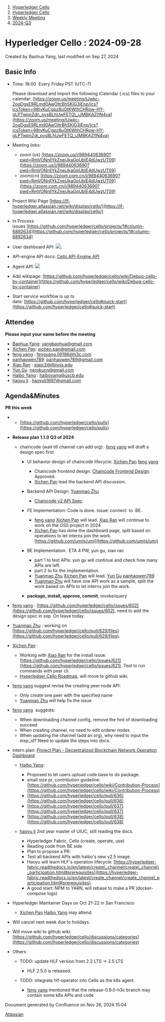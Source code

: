 1. [Hyperledger Cello](index.html)
2. [Hyperledger Cello](Hyperledger-Cello_21659650.html)
3. [Weekly Meeting](Weekly-Meeting_21659700.html)
4. [2024-Q3](2024-Q3_21661357.html)

# Hyperledger Cello : 2024-09-28

Created by Baohua Yang, last modified on Sep 27, 2024

## Basic Info

- Time: 18:00  Every Friday PST (UTC-7)
  
  Please download and import the following iCalendar (.ics) files to your calendar: [https://zoom.us/meeting/tJwkc-2oqDgsE9RLmd0AwOltrBhSKjG3jEnp/ics?icsToken=98tyKuCgpz8uGtKWthCHRow-HY-gLPTwpnZdj\_pvsBLhUwFETQ\_iJMBKAZl1N4va](https://zoom.us/meeting/tJwkc-2oqDgsE9RLmd0AwOltrBhSKjG3jEnp/ics?icsToken=98tyKuCgpz8uGtKWthCHRow-HY-gLPTwpnZdj_pvsBLhUwFETQ_iJMBKAZl1N4va)
- Meeting links:
  
  - zoom (us) [https://zoom.us/j/98944063690?pwd=RmVONnllYkZnejJkaGpUblE4dUwzUT09](https://zoom.us/j/98944063690?pwd=RmVONnllYkZnejJkaGpUblE4dUwzUT09)
  - zoom(cn) [https://zoom.com.cn/j/98944063690?pwd=RmVONnllYkZnejJkaGpUblE4dUwzUT09](https://zoom.com.cn/j/98944063690?pwd=RmVONnllYkZnejJkaGpUblE4dUwzUT09)
- Project Wiki Page [https://lf-hyperledger.atlassian.net/wiki/display/cello/](https://lf-hyperledger.atlassian.net/wiki/display/cello/)
- In Process issues [https://github.com/hyperledger/cello/projects/1#column-6892634](https://github.com/hyperledger/cello/projects/1#column-6892634)
- User dashboard API: [![](plugins/servlet/confluence/placeholder/unknown-macro)](https://docs.google.com/document/d/129uzVcBzPspgNG7M1yaWMyJJ7Rz3YReScsNP2KYy568/edit);
- API-engine API docs: [Cello API-Engine API](Cello-API-Engine-API_21660733.html)
- Agent API: [![](plugins/servlet/confluence/placeholder/unknown-macro)](https://docs.google.com/document/d/1XwkUORuySV2uDo1tl2e3SA3RPwrsKCoVplqmmKiK9N0/edit)
- Add wikipage: [https://github.com/hyperledger/cello/wiki/Debug-cello-by-container](https://github.com/hyperledger/cello/wiki/Debug-cello-by-container)
- Start service workflow is up to date: [https://github.com/hyperledger/cello#quick-start](https://github.com/hyperledger/cello#quick-start)

## Attendee

**Please input your name before the meeting** 

- [Baohua Yang](https://lf-hyperledger.atlassian.net/wiki/people/557058:17d87dbf-05fe-4c1b-84cf-fd69f7fcbb20?ref=confluence): [yangbaohua@gmail.com](mailto:yangbaohua@gmail.com)
- [Xichen Pan](https://lf-hyperledger.atlassian.net/wiki/people/712020:1085087f-f6a8-47ad-b5ae-b985d6152460?ref=confluence): [xichen.pan@gmail.com](mailto:xichen.pan@gmail.com)
- [feng yang](https://lf-hyperledger.atlassian.net/wiki/people/712020:23894469-5964-413e-bde8-8baa9f37d28d?ref=confluence) : [fengyang.09186@h3c.com](mailto:fengyang.09186@h3c.com)
- [panhaowen789](https://lf-hyperledger.atlassian.net/wiki/people/712020:1295f539-beda-4645-8633-940bbc618895?ref=confluence): [panhaowen789@gmail.com](mailto:panhaowen789@gmail.com)
- [Xiao Ran](https://lf-hyperledger.atlassian.net/wiki/people/712020:e2e739f3-bcc0-4fa4-86e2-e807f7631c72?ref=confluence) : [xiaor2@illinois.edu](mailto:xiaor2@illinois.edu)
- [Yun Gu](https://lf-hyperledger.atlassian.net/wiki/people/712020:a951a9b4-8392-44d6-a713-f40491fc5ab9?ref=confluence) :[nerokucn@gmail.com](mailto:nerokucn@gmail.com)
- [Haibo Yang](https://lf-hyperledger.atlassian.net/wiki/people/712020:71dd8120-10d6-497c-bbef-fec7745ea71f?ref=confluence) : [haiboyang@uscb.edu](mailto:haiboyang@uscb.edu)
- [haoyu li](https://lf-hyperledger.atlassian.net/wiki/people/712020:83c6fcb8-2306-4cbe-9413-926387f98ae8?ref=confluence) : [haoyuli1697@gmail.com](mailto:haoyuli1697@gmail.com)

## Agenda&amp;Minutes

**PR this week**

- - [https://github.com/hyperledger/cello/pulls](https://github.com/hyperledger/cello/pulls)
- **Release plan 1.1.0 Q3 of 2024**
  
  - chaincode (wait till channel can add org):  [feng yang](https://lf-hyperledger.atlassian.net/wiki/people/712020:23894469-5964-413e-bde8-8baa9f37d28d?ref=confluence) will draft a design spec first
    
    - UI behavior design of chaincode lifecycle: [Xichen Pan](https://lf-hyperledger.atlassian.net/wiki/people/712020:1085087f-f6a8-47ad-b5ae-b985d6152460?ref=confluence) [feng yang](https://lf-hyperledger.atlassian.net/wiki/people/712020:23894469-5964-413e-bde8-8baa9f37d28d?ref=confluence) 
      
      - Chaincode frontend design: [Chaincode Frontend Design](Chaincode-Frontend-Design_21660911.html): Approved.
      - [Xichen Pan](https://lf-hyperledger.atlassian.net/wiki/people/712020:1085087f-f6a8-47ad-b5ae-b985d6152460?ref=confluence) lead the backend API discussion.
    - Backend API Design: [Yuanmao Zhu](https://lf-hyperledger.atlassian.net/wiki/people/712020:6a1ab58c-74d8-45f1-ad1c-4fc227eb20cf?ref=confluence) 
      
      - [Chaincode v2 API Spec](Chaincode-v2-API-Spec_21660919.html)
    - FE Implementation: Code is done. Issue: connect  to  BE.
      
      - [feng yang](https://lf-hyperledger.atlassian.net/wiki/people/712020:23894469-5964-413e-bde8-8baa9f37d28d?ref=confluence) [Xichen Pan](https://lf-hyperledger.atlassian.net/wiki/people/712020:1085087f-f6a8-47ad-b5ae-b985d6152460?ref=confluence) will lead. [Xiao Ran](https://lf-hyperledger.atlassian.net/wiki/people/712020:e2e739f3-bcc0-4fa4-86e2-e807f7631c72?ref=confluence) will continue to work on the OSS project in 2024
      - [Xichen Pan](https://lf-hyperledger.atlassian.net/wiki/people/712020:1085087f-f6a8-47ad-b5ae-b985d6152460?ref=confluence) has done the dashboard page, split based on operations to let interns join the work. [https://github.com/umijs/umi](https://github.com/umijs/umi)
    - BE Implementation:  ETA 4 PW, yun gu, xiao ran
      
      - part 1 to test APIs: yun gu will continue and check how many APIs are left.
      - part 2 to fix the implementation.
      - [Yuanmao Zhu](https://lf-hyperledger.atlassian.net/wiki/people/712020:6a1ab58c-74d8-45f1-ad1c-4fc227eb20cf?ref=confluence) [Xichen Pan](https://lf-hyperledger.atlassian.net/wiki/people/712020:1085087f-f6a8-47ad-b5ae-b985d6152460?ref=confluence) will lead. [Yun Gu](https://lf-hyperledger.atlassian.net/wiki/people/712020:a951a9b4-8392-44d6-a713-f40491fc5ab9?ref=confluence) [panhaowen789](https://lf-hyperledger.atlassian.net/wiki/people/712020:1295f539-beda-4645-8633-940bbc618895?ref=confluence)
      - [Yuanmao Zhu](https://lf-hyperledger.atlassian.net/wiki/people/712020:6a1ab58c-74d8-45f1-ad1c-4fc227eb20cf?ref=confluence) will have one API work as a sample, split the work based on APIs to let interns join the work.
    - **package, install, approve, commit**, invoke/query
- [feng yang](https://lf-hyperledger.atlassian.net/wiki/people/712020:23894469-5964-413e-bde8-8baa9f37d28d?ref=confluence) : [https://github.com/hyperledger/cello/issues/602](https://github.com/hyperledger/cello/issues/602), need to add the design spec in sep. On leave today.
- [Yuanmao Zhu](https://lf-hyperledger.atlassian.net/wiki/people/712020:6a1ab58c-74d8-45f1-ad1c-4fc227eb20cf?ref=confluence) : working on [https://github.com/hyperledger/cello/pull/629/files](https://github.com/hyperledger/cello/pull/629/files).
- [Xichen Pan](https://lf-hyperledger.atlassian.net/wiki/people/712020:1085087f-f6a8-47ad-b5ae-b985d6152460?ref=confluence) :
  
  - Working with [Xiao Ran](https://lf-hyperledger.atlassian.net/wiki/people/712020:e2e739f3-bcc0-4fa4-86e2-e807f7631c72?ref=confluence) for the install issue: [https://github.com/hyperledger/cello/issues/621](https://github.com/hyperledger/cello/issues/621). Test to run commands with peer cli.
  - [Hyperledger Cello Roadmap](Hyperledger-Cello-Roadmap_21661380.html), will move to github wiki.
- [feng yang](https://lf-hyperledger.atlassian.net/wiki/people/712020:23894469-5964-413e-bde8-8baa9f37d28d?ref=confluence) suggest revise the creating peer node API:
  
  - Only create one peer with the specified name
  - [Yuanmao Zhu](https://lf-hyperledger.atlassian.net/wiki/people/712020:6a1ab58c-74d8-45f1-ad1c-4fc227eb20cf?ref=confluence) will help fix the issue
- [feng yang](https://lf-hyperledger.atlassian.net/wiki/people/712020:23894469-5964-413e-bde8-8baa9f37d28d?ref=confluence)  suggests:
  
  - When downloading channel config, remove the hint of downloading succeed
  - When creating channel, no need to edit orderer nodes
  - When updating the channel (add an org), why need to input the msp\_id? Need to update the steps into docs.
- Intern plan: [Project Plan - Decentralized Blockchain Network Operation Dashboard](https://lf-hyperledger.atlassian.net/wiki/spaces/INTERN/pages/21960875/Project+Plan+-+Decentralized+Blockchain+Network+Operation+Dashboard)
  
  - [Haibo Yang](https://lf-hyperledger.atlassian.net/wiki/people/712020:71dd8120-10d6-497c-bbef-fec7745ea71f?ref=confluence): 
    
    - Proposed to let users upload code base to do package.
    - small size pr, contribution guideline: [https://github.com/hyperledger/cello/wiki/Contribution-Process](https://github.com/hyperledger/cello/wiki/Contribution-Process)
    - [https://github.com/hyperledger/cello/pull/636](https://github.com/hyperledger/cello/pull/636)
    - [https://github.com/hyperledger/cello/pull/637](https://github.com/hyperledger/cello/pull/637)
    - [https://github.com/hyperledger/cello/pull/638](https://github.com/hyperledger/cello/pull/638)
  - [haoyu li](https://lf-hyperledger.atlassian.net/wiki/people/712020:83c6fcb8-2306-4cbe-9413-926387f98ae8?ref=confluence) 2nd year master of UIUC, still reading the docs.
    
    - Hyperledger Fabric, Cello (create, operate, use)
    - Reading code from BE side
    - Plan to propose a PR.
    - Test all backend APIs with haibo's new v2.5 image.
    - Haoyu will learn HLF's operation lifecycle: [https://hyperledger-fabric.readthedocs.io/en/latest/create\_channel/create\_channel\_participation.html#prerequisites](https://hyperledger-fabric.readthedocs.io/en/latest/create_channel/create_channel_participation.html#prerequisites).
    - A good start: NPM to YARN, will rebase to make a PR (docker-compose logs)
- Hyperledger Maintainer Days on Oct 21-22 in San Francisco
  
  - [Xichen Pan](https://lf-hyperledger.atlassian.net/wiki/people/712020:1085087f-f6a8-47ad-b5ae-b985d6152460?ref=confluence) [Haibo Yang](https://lf-hyperledger.atlassian.net/wiki/people/712020:71dd8120-10d6-497c-bbef-fec7745ea71f?ref=confluence) may attend.
- Will cancel next week due to holidays.
- Will move wiki to github wiki: [https://github.com/hyperledger/cello/discussions/categories](https://github.com/hyperledger/cello/discussions/categories)
- Others
  
  - TODO: update HLF version from 2.2 LTS → 2.5 LTS
    
    - HLF 2.5.0 is released.
  - TODO: integrate hlf-operator into Cello as the k8s agent.
    
    - [feng yang](https://lf-hyperledger.atlassian.net/wiki/people/712020:23894469-5964-413e-bde8-8baa9f37d28d?ref=confluence) mentioned that the release-0.9.0-h3c branch may contain some k8s APIs and code

Document generated by Confluence on Nov 26, 2024 15:04

[Atlassian](http://www.atlassian.com/)
